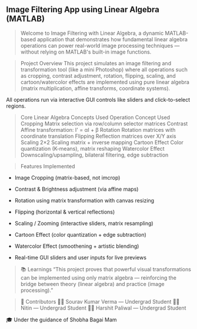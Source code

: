 ## Image Filtering App using Linear Algebra (MATLAB)

> Welcome to Image Filtering with Linear Algebra, a dynamic MATLAB-based application that demonstrates how fundamental linear algebra operations can power real-world image processing techniques — without relying on MATLAB's built-in image functions.

>Project Overview
This project simulates an image filtering and transformation tool (like a mini Photoshop) where all operations such as cropping, contrast adjustment, rotation, flipping, scaling, and cartoon/watercolor effects are implemented using pure linear algebra (matrix multiplication, affine transforms, coordinate systems).

All operations run via interactive GUI controls like sliders and click-to-select regions.

>Core Linear Algebra Concepts Used
Operation	        Concept Used
Cropping	        Matrix selection via row/column selector matrices
Contrast	        Affine transformation: I' = αI + β
Rotation	        Rotation matrices with coordinate translation
Flipping	        Reflection matrices over X/Y axis
Scaling	          2×2 Scaling matrix + inverse mapping
Cartoon Effect	  Color quantization (K-means), matrix reshaping
Watercolor Effect	Downscaling/upsampling, bilateral filtering, edge subtraction

>Features Implemented
- Image Cropping (matrix-based, not imcrop)

- Contrast & Brightness adjustment (via affine maps)

- Rotation using matrix transformation with canvas resizing

- Flipping (horizontal & vertical reflections)

- Scaling / Zooming (interactive sliders, matrix resampling)

- Cartoon Effect (color quantization + edge subtraction)

- Watercolor Effect (smoothening + artistic blending)

- Real-time GUI sliders and user inputs for live previews


>📚 Learnings
“This project proves that powerful visual transformations can be implemented using only matrix algebra — reinforcing the bridge between theory (linear algebra) and practice (image processing).”

>🤝 Contributors
👩‍💻 Sourav Kumar Verma — Undergrad Student
👩‍💻 Nitin — Undergrad Student
👩‍💻 Harshit Paliwal — Undergrad Student

🎓 Under the guidance of Shobha Bagai Mam
